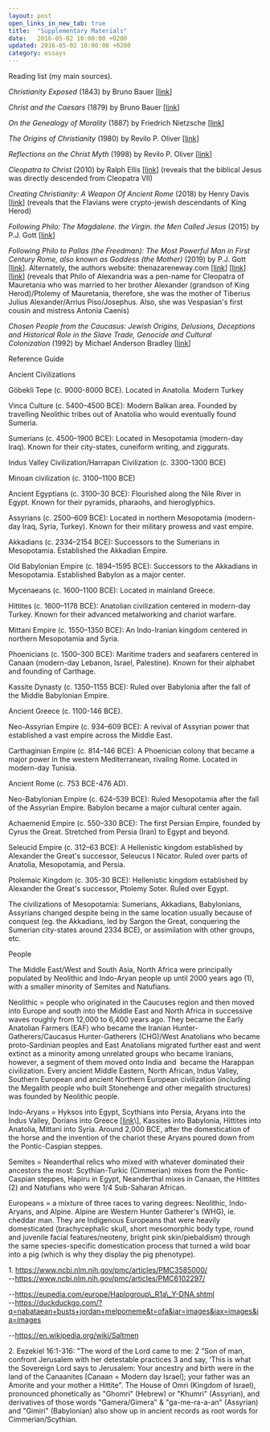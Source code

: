 ```yaml
---
layout: post
open_links_in_new_tab: true
title:  "Supplementary Materials"
date:   2016-05-02 10:00:00 +0200
updated: 2016-05-02 10:00:00 +0200
category: essays
---
```


Reading list (my main sources). 

_Christianity Exposed_ (1843) by Bruno Bauer \[[link](https://play.google.com/store/books/details?id=mrP4MDmYNXkC&rdid=book-mrP4MDmYNXkC&rdot=1)\]

_Christ and the Caesars_ (1879) by Bruno Bauer \[[link](http://www.sidneyrigdon.com/vern/1879BaurEng.htm)\]

_On the Genealogy of Morality_ (1887) by Friedrich Nietzsche \[[link](https://archive.org/details/GenealogyOfMorals)\]

_The Origins of Christianity_ (1980) by Revilo P. Oliver \[[link](https://archive.org/details/the-origins-of-christianity-by-revilo-p-oliver-z-lib.org)\]

_Reflections on the Christ Myth_ (1998) by Revilo P. Oliver \[[link](https://dn790004.ca.archive.org/0/items/reflections-on-the-christ-myth-by-revilo-pendleton-oliver-z-lib.org/Reflections%20on%20the%20Christ%20Myth%20by%20Revilo%20Pendleton%20Oliver%20%28z-lib.org%29.pdf)\]

_Cleopatra to Christ_ (2010) by Ralph Ellis \[[link](https://www.google.com/books/edition/Cleopatra_to_Christ/T7sqfHyWPuQC?hl=en&gbpv=1&dq=cleopatra+to+christ&printsec=frontcover)\] (reveals that the biblical Jesus was directly descended from Cleopatra VII)

_Creating Christianity: A Weapon Of Ancient Rome_ (2018) by Henry Davis \[[link](https://books.google.com/books/about/Creating_Christianity_A_Weapon_Of_Ancien.html?id=-M1VEAAAQBAJ)\] (reveals that the Flavians were crypto-jewish descendants of King Herod)

_Following Philo: The Magdalene. the Virgin. the Men Called Jesus_ (2015) by P.J. Gott \[[link](https://www.amazon.com/Following-Philo-Magdalene-Virgin-Called/dp/1934223069)\] 

_Following Philo to Pallas (the Freedman): The Most Powerful Man in First Century Rome, also known as Goddess (the Mother)_ (2019) by P.J. Gott \[[link](https://www.amazon.com/Following-Philo-Pallas-Freedman-Powerful-ebook/dp/B07PXKQGYG/)\]. Alternately, the authors website: thenazareneway.com \[[link](https://web.archive.org/web/20100313155615/http://www.thenazareneway.com/Caesar%27s%20Messiah%20Commentary.htm)\] \[[link](https://web.archive.org/web/20230321143128/http://thenazareneway.com/Philo%27s%20Exegesis.htm)\] \[[link](https://web.archive.org/web/20230913204543/http://thenazareneway.com/MM%20Chart.htm)\] (reveals that Philo of Alexandria was a pen-name for Cleopatra of Mauretania who was married to her brother Alexander (grandson of King Herod)/Ptolemy of Mauretania, therefore, she was the mother of Tiberius Julius Alexander/Arrius Piso/Josephus. Also, she was Vespasian's first cousin and mistress Antonia Caenis)

_Chosen People from the Caucasus: Jewish Origins, Delusions, Deceptions and Historical Role in the Slave Trade, Genocide and Cultural Colonization_ (1992) by Michael Anderson Bradley \[[link](https://www.amazon.com/Chosen-People-Caucasus-Deceptions-Historical/dp/0883781476)\] 

Reference Guide

Ancient Civilizations

Göbekli Tepe (c. 9000-8000 BCE). Located in Anatolia. Modern Turkey

Vinca Culture (c. 5400–4500 BCE): Modern Balkan area. Founded by travelling Neolithic tribes out of Anatolia who would eventually found Sumeria.

Sumerians (c. 4500–1900 BCE): Located in Mesopotamia (modern-day Iraq). Known for their city-states, cuneiform writing, and ziggurats.

Indus Valley Civilization/Harrapan Civilization (c. 3300-1300 BCE)

Minoan civilization (c. 3100–1100 BCE)

Ancient Egyptians (c. 3100–30 BCE): Flourished along the Nile River in Egypt. Known for their pyramids, pharaohs, and hieroglyphics.

Assyrians (c. 2500–609 BCE): Located in northern Mesopotamia (modern-day Iraq, Syria, Turkey). Known for their military prowess and vast empire.

Akkadians (c. 2334–2154 BCE): Successors to the Sumerians in Mesopotamia. Established the Akkadian Empire.

Old Babylonian Empire (c. 1894–1595 BCE): Successors to the Akkadians in Mesopotamia. Established Babylon as a major center.

Mycenaeans (c. 1600–1100 BCE): Located in mainland Greece.

Hittites (c. 1600–1178 BCE): Anatolian civilization centered in modern-day Turkey. Known for their advanced metalworking and chariot warfare.

Mittani Empire (c. 1550–1350 BCE): An Indo-Iranian kingdom centered in northern Mesopotamia and Syria.

Phoenicians (c. 1500–300 BCE): Maritime traders and seafarers centered in Canaan (modern-day Lebanon, Israel, Palestine). Known for their alphabet and founding of Carthage.

Kassite Dynasty (c. 1350–1155 BCE): Ruled over Babylonia after the fall of the Middle Babylonian Empire.

Ancient Greece (c. 1100-146 BCE). 

Neo-Assyrian Empire (c. 934–609 BCE): A revival of Assyrian power that established a vast empire across the Middle East.

Carthaginian Empire (c. 814–146 BCE): A Phoenician colony that became a major power in the western Mediterranean, rivaling Rome. Located in modern-day Tunisia.

Ancient Rome (c. 753 BCE-476 AD).

Neo-Babylonian Empire (c. 624–539 BCE): Ruled Mesopotamia after the fall of the Assyrian Empire. Babylon became a major cultural center again.

Achaemenid Empire (c. 550–330 BCE): The first Persian Empire, founded by Cyrus the Great. Stretched from Persia (Iran) to Egypt and beyond.

Seleucid Empire (c. 312–63 BCE): A Hellenistic kingdom established by Alexander the Great's successor, Seleucus I Nicator. Ruled over parts of Anatolia, Mesopotamia, and Persia.

Ptolemaic Kingdom (c. 305-30 BCE): Hellenistic kingdom established by Alexander the Great's successor, Ptolemy Soter. Ruled over Egypt.

The civilizations of Mesopotamia: Sumerians, Akkadians, Babylonians, Assyrians changed despite being in the same location usually because of conquest (eg. the Akkadians, led by Sargon the Great, conquering the Sumerian city-states around 2334 BCE), or assimilation with other groups, etc.

People

The Middle East/West and South Asia, North Africa were principally populated by Neolithic and Indo-Aryan people up until 2000 years ago (1), with a smaller minority of Semites and Natufians.

Neolithic = people who originated in the Caucuses region and then moved into Europe and south into the Middle East and North Africa in successive waves roughly from 12,000 to 6,400 years ago. They became the Early Anatolian Farmers (EAF) who became the Iranian Hunter-Gatherers/Caucasus Hunter-Gatherers (CHG)/West Anatolians who became proto-Sardinian peoples and East Anatolians migrated further east and went extinct as a minority among unrelated groups who became Iranians, however, a segment of them moved onto India and  became the Harappan civilization. Every ancient Middle Eastern, North African, Indus Valley, Southern European and ancient Northern European civilization (including the Megalith people who built Stonehenge and other megalith structures) was founded by Neolithic people. 

Indo-Aryans = Hyksos into Egypt, Scythians into Persia, Aryans into the Indus Valley, Dorians into Greece \[[link](https://www.perseus.tufts.edu/hopper/text?doc=Perseus%3Atext%3A1999.04.0009%3Achapter%3D6%3Asection%3D2#:~:text=The%20Greeks%20believed%20the%20ancestors,Dorian%20invasion”%20actually%20took%20place.)\], Kassites into Babylonia, Hittites into Anatolia, Mittani into Syria. Around 2,000 BCE, after the domestication of the horse and the invention of the chariot these Aryans poured down from the Pontic-Caspian steppes. 

Semites = Neanderthal relics who mixed with whatever dominated their ancestors the most: Scythian-Turkic (Cimmerian) mixes from the Pontic-Caspian steppes, Hapiru in Egypt, Neanderthal mixes in Canaan, the Hittites (2) and Natufians who were 1/4 Sub-Saharan African.

Europeans = a mixture of three races to varing degrees: Neolithic, Indo-Aryans, and Alpine. Alpine are Western Hunter Gatherer's (WHG), ie. cheddar man. They are Indigenous Europeans that were heavily domesticated (brachycephalic skull, short mesomorphic body type, round and juvenile facial features/neoteny, bright pink skin/piebaldism) through the same species-specific domestication process that turned a wild boar into a pig (which is why they display the pig phenotype).  



1\. https://www.ncbi.nlm.nih.gov/pmc/articles/PMC3585000/  
\--https://www.ncbi.nlm.nih.gov/pmc/articles/PMC6102297/

\--https://eupedia.com/europe/Haplogroup\_R1a\_Y-DNA.shtml  
\--https://duckduckgo.com/?q=nabataean+busts+jordan+melpomeme&t=ofa&iar=images&iax=images&ia=images  

\--https://en.wikipedia.org/wiki/Saltmen

2\. Eezekiel 16:1-316: "The word of the Lord came to me: 2 “Son of man, confront Jerusalem with her detestable practices 3 and say, ‘This is what the Sovereign Lord says to Jerusalem: Your ancestry and birth were in the land of the Canaanites \[Canaan = Modern day Israel\]; your father was an Amorite and your mother a Hittite". The House of Omri (Kingdom of Israel), pronounced phonetically as "Ghomri" (Hebrew) or "Khumri" (Assyrian), and derivatives of those words "Gamera/Gimera" & "ga-me-ra-a-an" (Assyrian) and "Gimiri" (Babylonian) also show up in ancient records as root words for Cimmerian/Scythian.
